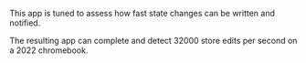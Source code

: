 This app is tuned to assess how fast state changes can be written and notified.

The resulting app can complete and detect 32000 store edits per second on a 2022 chromebook.
